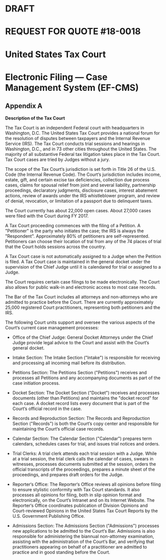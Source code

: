 # DRAFT
# REQUEST FOR QUOTE #18-0018
# United States Tax Court
# Electronic Filing — Case Management System (EF-CMS)

## Appendix A

**Description of the Tax Court**

The Tax Court is an independent Federal court with headquarters in Washington, D.C.  The United States Tax Court provides a national forum for the resolution of disputes between taxpayers and the Internal Revenue Service (IRS).  The Tax Court conducts trial sessions and hearings in Washington, D.C., and in 73 other cities throughout the United States.  The majority of all substantive Federal tax litigation takes place in the Tax Court.  Tax Court cases are tried by Judges without a jury.

The scope of the Tax Court‘s jurisdiction is set forth in Title 26 of the U.S. Code (the Internal Revenue Code).  The Court‘s jurisdiction includes income, estate, gift, and certain excise tax deficiencies, collection due process cases, claims for spousal relief from joint and several liability, partnership proceedings, declaratory judgments, disclosure cases, interest abatement actions, review of awards under the IRS whistleblower program, and review of denial, revocation, or limitation of a passport due to delinquent taxes.

The Court currently has about 22,000 open cases.  About 27,000 cases were filed with the Court during FY 2017.

A Tax Court proceeding commences with the filing of a Petition.  A "Petitioner" is the party who initiates the case; the IRS is always the "Respondent".  Approximately 80% of petitioners are self-represented.  Petitioners can choose their location of tral from any of the 74 places of trial that the Court holds sessions across the country.

A Tax Court case is not automatically assigned to a Judge when the Petition is filed.  A Tax Court case is maintained in the general docket under the supervision of the Chief Judge until it is calendared for trial or assigned to a Judge.

The Court requires certain case filings to be made electronically.  The Court also allows for public walk-in and electronic access to most case records.

The Bar of the Tax Court includes all attorneys and non-attorneys who are admitted to practice before the Court.  There are currently approximately 25,000 registered Court practitioners, representing both petitioners and the IRS.

The following Court units support and oversee the various aspects of the Court‘s current case management processes:

- Office of the Chief Judge:  General Docket Attorneys under the Chief Judge provide legal advice to the Court and assist with the Court‘s general docket.

- Intake Section:  The Intake Section ("Intake") is responsible for receiving and processing all incoming mail before its distribution.

- Petitions Section:  The Petitions Section ("Petitions") receives and processes all Petitions and any accompanying documents as part of the case initiation process.

- Docket Section:  The Docket Section ("Docket") receives and processes documents (other than Petitions) and maintains the "docket record" for each case.  A docket record lists every document that is part of the Court‘s official record in the case.

- Records and Reproduction Section:  The Records and Reproduction Section ("Records") is both the Court‘s copy center and responsible for maintaining the Court‘s official case records.

- Calendar Section:  The Calendar Section ("Calendar") prepares term calendars, schedules cases for trial, and issues trial notices and orders.

- Trial Clerks:  A trial clerk attends each trial session with a Judge.  While at a trial session, the trial clerk calls the calendar of cases, swears in witnesses, processes documents submitted at the session, orders the official transcripts of the proceedings, prepares a minute sheet of the proceedings, and prepares draft orders for the Judge.

- Reporter‘s Office:  The Reporter‘s Office reviews all opinions before filing to ensure stylistic conformity with Tax Court standards.  It also processes all opinions for filing, both in slip opinion format and electronically, on the Court‘s Intranet and on its Internet Website.  The Reporter‘s Office coordinates publication of Division Opinions and Court-reviewed Opinions in the United States Tax Court Reports by the U.S. Government Publishing Office.

- Admissions Section:  The Admissions Section ("Admissions") processes new applications to be admitted to the Court‘s Bar.  Admissions is also responsible for administering the biannual non-attorney examination, assisting with the administration of the Court‘s Bar, and verifying that practitioners appearing on behalf of a practitioner are admitted to practice and in good standing before the Court.

